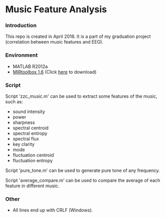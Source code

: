 # Music Feature Analysis #

### Introduction ###
This repo is created in April 2016. It is a part of my graduation project (correlation between music features and EEG).  

### Environment ###

* MATLAB R2012a  
* [MIRtoolbox 1.6](https://www.jyu.fi/hum/laitokset/musiikki/en/research/coe/materials/mirtoolbox) (Click [here](https://bitbucket.org/zzc_actual/music-feature-analysis/downloads/MIRtoolbox1.6.zip) to download)  

### Script ###

Script 'zzc_music.m' can be used to extract some features of the music, such as:  

* sound intensity  
* power  
* sharpness  
* spectral centroid  
* spectral entropy  
* spectral flux  
* key clarity  
* mode  
* fluctuation centroid  
* fluctuation entropy  

Script 'pure_tone.m' can be used to generate pure tone of any frequency.  

Script 'average_compare.m' can be used to compare the average of each feature in different music.  

### Other ###

* All lines end up with CRLF (Windows).